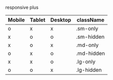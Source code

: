 responsive plus

| Mobile | Tablet | Desktop | className  |
| ------ | ------ | ------- | ---------- |
| o      | x      | x       | .sm-only   |
| x      | o      | o       | .sm-hidden |
| x      | o      | x       | .md-only   |
| o      | x      | o       | .md-hidden |
| x      | x      | o       | .lg-only   |
| o      | o      | x       | .lg-hidden |
